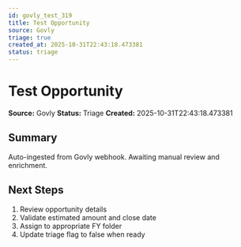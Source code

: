 ```yaml
---
id: govly_test_319
title: Test Opportunity
source: Govly
triage: true
created_at: 2025-10-31T22:43:18.473381
status: triage
---
```


# Test Opportunity

**Source:** Govly
**Status:** Triage
**Created:** 2025-10-31T22:43:18.473381

## Summary

Auto-ingested from Govly webhook. Awaiting manual review and enrichment.

## Next Steps

1. Review opportunity details
2. Validate estimated amount and close date
3. Assign to appropriate FY folder
4. Update triage flag to false when ready
